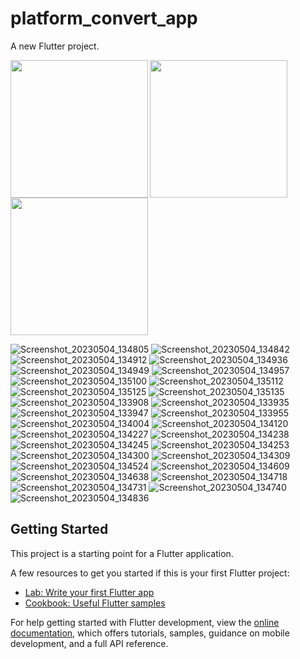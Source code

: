 # platform_convert_app

A new Flutter project.

<img align = "left" src="https://user-images.githubusercontent.com/126376629/236149363-0492ab12-e7bf-4b40-8fc0-020db7990bd2.png" width="220px">
<img align = "left" src="https://user-images.githubusercontent.com/126376629/236149379-aeccf17a-2749-433a-9f58-3abe2c0adf44.png" width="220px">
<img src="https://user-images.githubusercontent.com/126376629/236149381-3a7026f5-39d0-455a-a1ea-fc04bfea23d6.png" width="220px">

![Screenshot_20230504_134805](https://user-images.githubusercontent.com/126376629/236149363-0492ab12-e7bf-4b40-8fc0-020db7990bd2.png)
![Screenshot_20230504_134842](https://user-images.githubusercontent.com/126376629/236149379-aeccf17a-2749-433a-9f58-3abe2c0adf44.png)
![Screenshot_20230504_134912](https://user-images.githubusercontent.com/126376629/236149381-3a7026f5-39d0-455a-a1ea-fc04bfea23d6.png)
![Screenshot_20230504_134936](https://user-images.githubusercontent.com/126376629/236149386-991bfd0c-25ac-471b-9d2a-11550b1fcb8c.png)
![Screenshot_20230504_134949](https://user-images.githubusercontent.com/126376629/236149395-088c5d38-37e2-4470-a11b-589ca887c5e0.png)
![Screenshot_20230504_134957](https://user-images.githubusercontent.com/126376629/236149406-195bc46a-d87e-4699-83e5-39ad267b23ce.png)
![Screenshot_20230504_135100](https://user-images.githubusercontent.com/126376629/236149456-c216f8a0-0add-47fe-93b7-8a9bcaf0f417.png)
![Screenshot_20230504_135112](https://user-images.githubusercontent.com/126376629/236149465-f7366f95-8ffb-430d-955e-c099a3c1b50c.png)
![Screenshot_20230504_135125](https://user-images.githubusercontent.com/126376629/236149475-6f179a1b-d091-42b0-85e4-d512c4bf2045.png)
![Screenshot_20230504_135135](https://user-images.githubusercontent.com/126376629/236149487-7917cb73-bfc7-48a7-973a-c495d95d768c.png)
![Screenshot_20230504_133908](https://user-images.githubusercontent.com/126376629/236149522-22a5a3b6-04b0-47f6-aa7a-038394c2bad6.png)
![Screenshot_20230504_133935](https://user-images.githubusercontent.com/126376629/236149529-02531834-941a-4932-bdd4-cc5177c38ead.png)
![Screenshot_20230504_133947](https://user-images.githubusercontent.com/126376629/236149532-a9d56c7f-ff79-42b1-8acb-7bd0c8c5cd73.png)
![Screenshot_20230504_133955](https://user-images.githubusercontent.com/126376629/236149540-621d205d-daea-4377-b5a8-f0fdbbbc5a83.png)
![Screenshot_20230504_134004](https://user-images.githubusercontent.com/126376629/236149547-dd488372-09f8-4817-9235-3fbd1555958d.png)
![Screenshot_20230504_134120](https://user-images.githubusercontent.com/126376629/236149600-4cad4567-d06d-496f-89be-7bd5a66ae9ea.png)
![Screenshot_20230504_134227](https://user-images.githubusercontent.com/126376629/236149622-1bf30da5-77f9-4c04-b167-c048de2ae7f9.png)
![Screenshot_20230504_134238](https://user-images.githubusercontent.com/126376629/236149627-fed1fb65-9169-4cef-9b5a-1238e9205682.png)
![Screenshot_20230504_134245](https://user-images.githubusercontent.com/126376629/236149630-bcabd3c9-81d3-4554-8bb2-bba37a1d286e.png)
![Screenshot_20230504_134253](https://user-images.githubusercontent.com/126376629/236149636-ea5e685b-b1ac-474d-9230-b12dcfbf3ffc.png)
![Screenshot_20230504_134300](https://user-images.githubusercontent.com/126376629/236149647-d50f67aa-0e12-42e8-bf96-3d991c5bc708.png)
![Screenshot_20230504_134309](https://user-images.githubusercontent.com/126376629/236149651-20aedf60-ce63-4e46-be31-584b406a4098.png)
![Screenshot_20230504_134524](https://user-images.githubusercontent.com/126376629/236149656-6fa66f90-f0fa-4175-ba79-c35771052fc9.png)
![Screenshot_20230504_134609](https://user-images.githubusercontent.com/126376629/236149660-c8bd0d26-2efb-4879-8dae-413d742a63ea.png)
![Screenshot_20230504_134638](https://user-images.githubusercontent.com/126376629/236149665-bfde3069-7ff4-4311-a941-2cb4b8cfa72d.png)
![Screenshot_20230504_134718](https://user-images.githubusercontent.com/126376629/236149673-c3b6d6f8-7048-4246-b557-0c24aecf8745.png)
![Screenshot_20230504_134731](https://user-images.githubusercontent.com/126376629/236149356-8b71779b-adb2-4a62-b3f1-19851beee1bc.png)
![Screenshot_20230504_134740](https://user-images.githubusercontent.com/126376629/236149361-c9b3341e-555e-4967-af83-bd64ae9abd98.png)
![Screenshot_20230504_134836](https://user-images.githubusercontent.com/126376629/236149373-e47421d7-e4e4-4790-862f-d99309bdb861.png)



## Getting Started

This project is a starting point for a Flutter application.

A few resources to get you started if this is your first Flutter project:

- [Lab: Write your first Flutter app](https://docs.flutter.dev/get-started/codelab)
- [Cookbook: Useful Flutter samples](https://docs.flutter.dev/cookbook)

For help getting started with Flutter development, view the
[online documentation](https://docs.flutter.dev/), which offers tutorials,
samples, guidance on mobile development, and a full API reference.
